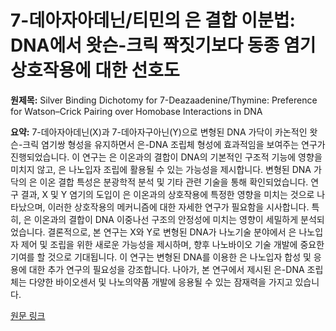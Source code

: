 # 7-데아자아데닌/티민의 은 결합 이분법: DNA에서 왓슨-크릭 짝짓기보다 동종 염기 상호작용에 대한 선호도

**원제목:** Silver Binding Dichotomy for 7-Deazaadenine/Thymine: Preference for Watson–Crick Pairing over Homobase Interactions in DNA

**요약:** 7-데아자아데닌(X)과 7-데아자구아닌(Y)으로 변형된 DNA 가닥이 카논적인 왓슨-크릭 염기쌍 형성을 유지하면서 은-DNA 조립체 형성에 효과적임을 보여주는 연구가 진행되었습니다.  이 연구는 은 이온과의 결합이 DNA의 기본적인 구조적 기능에 영향을 미치지 않고,  은 나노입자 조립에 활용될 수 있는 가능성을 제시합니다.  변형된 DNA 가닥의 은 이온 결합 특성은 분광학적 분석 및 기타 관련 기술을 통해 확인되었습니다.  연구 결과, X 및 Y 염기의 도입이 은 이온과의 상호작용에 특정한 영향을 미치는 것으로 나타났으며,  이러한 상호작용의 메커니즘에 대한 자세한 연구가 필요함을 시사합니다.  특히,  은 이온과의 결합이 DNA 이중나선 구조의 안정성에 미치는 영향이  세밀하게 분석되었습니다.  결론적으로,  본 연구는  X와 Y로 변형된 DNA가  나노기술 분야에서 은 나노입자 제어 및 조립을 위한 새로운 가능성을 제시하며,  향후 나노바이오 기술 개발에 중요한 기여를 할 것으로 기대됩니다.  이 연구는  변형된 DNA를 이용한 은 나노입자 합성 및 응용에 대한 추가 연구의 필요성을 강조합니다.  나아가,  본 연구에서 제시된  은-DNA 조립체는 다양한 바이오센서 및 나노의약품 개발에 응용될 수 있는 잠재력을 가지고 있습니다.

[원문 링크](https://pubs.acs.org/doi/full/10.1021/acs.inorgchem.5c01762)
